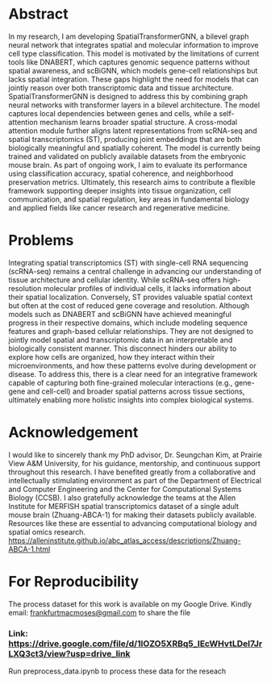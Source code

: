 # Abstract
In my research, I am developing SpatialTransformerGNN, a bilevel graph neural network that integrates spatial and molecular information to improve cell type classification.  This model is motivated by the limitations of current tools like DNABERT, which captures genomic sequence patterns without spatial awareness, and scBiGNN, which models gene-cell relationships but lacks spatial integration.  These gaps highlight the need for models that can jointly reason over both transcriptomic data and tissue architecture.
SpatialTransformerGNN is designed to address this by combining graph neural networks with transformer layers in a bilevel architecture.  The model captures local dependencies between genes and cells, while a self-attention mechanism learns broader spatial structure.  A cross-modal attention module further aligns latent representations from scRNA-seq and spatial transcriptomics (ST), producing joint embeddings that are both biologically meaningful and spatially coherent.
The model is currently being trained and validated on publicly available datasets from the embryonic mouse brain.  As part of ongoing work, I aim to evaluate its performance using classification accuracy, spatial coherence, and neighborhood preservation metrics.  Ultimately, this research aims to contribute a flexible framework supporting deeper insights into tissue organization, cell communication, and spatial regulation, key areas in fundamental biology and applied fields like cancer research and regenerative medicine.

# Problems
Integrating spatial transcriptomics (ST) with single-cell RNA sequencing (scRNA-seq) remains a central challenge in advancing our understanding of tissue architecture and cellular identity.  While scRNA-seq offers high-resolution molecular profiles of individual cells, it lacks information about their spatial localization.  Conversely, ST provides valuable spatial context but often at the cost of reduced gene coverage and resolution.
Although models such as DNABERT and scBiGNN have achieved meaningful progress in their respective domains, which include modeling sequence features and graph-based cellular relationships.  They are not designed to jointly model spatial and transcriptomic data in an interpretable and biologically consistent manner.
This disconnect hinders our ability to explore how cells are organized, how they interact within their microenvironments, and how these patterns evolve during development or disease.  To address this, there is a clear need for an integrative framework capable of capturing both fine-grained molecular interactions (e.g., gene-gene and cell-cell) and broader spatial patterns across tissue sections, ultimately enabling more holistic insights into complex biological systems.
# Acknowledgement
I would like to sincerely thank my PhD advisor, Dr. Seungchan Kim, at Prairie View A&M University, for his guidance, mentorship, and continuous support throughout this research.  I have benefited greatly from a collaborative and intellectually stimulating environment as part of the Department of Electrical and Computer Engineering and the Center for Computational Systems Biology (CCSB). I also gratefully acknowledge the teams at the Allen Institute  for MERFISH spatial transcriptomics dataset of a single adult mouse brain (Zhuang-ABCA-1)  for making their datasets publicly available. Resources like these are essential to advancing computational biology and spatial omics research. https://alleninstitute.github.io/abc_atlas_access/descriptions/Zhuang-ABCA-1.html

# For Reproducibility 
The process dataset for this work is available on my Google Drive. Kindly email: frankfurtmacmoses@gmail.com to share the file 
### Link: https://drive.google.com/file/d/1lOZO5XRBq5_IEcWHvtLDel7JrLXQ3ct3/view?usp=drive_link
Run preprocess_data.ipynb to process these data for the reseach 

